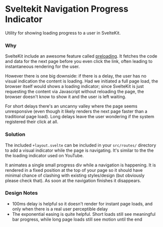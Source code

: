 # Sveltekit Navigation Progress Indicator

Utility for showing loading progress to a user in SvelteKit. 

### Why

SvelteKit include an awesome feature called [preloading](https://kit.svelte.dev/docs/link-options). It fetches the code and data for the next page before you even click the link, often leading to instantaneous rendering for the user. 

However there is one big downside: if there is a delay, the user has no visual indication the content is loading. Had we initiated a full page load, the browser itself would shows a loading indicator; since SvelteKit is just requesting the content via Javascript without reloading the page, the browser doesn't know to show it and the user is left waiting.

For short delays there's an uncanny valley where the page seems unresponsive (even though it likely renders the next page faster than a traditional page load). Long delays leave the user wondering if the system registered their click at all.

### Solution

The included `+layout.svelte` can be included in your `src/routes/` directory to add a visual indicator while the page is navigating. It's similar to the the the loading indicator used on YouTube. 

It animates a single small progress div while a navigation is happening. It is rendered in a fixed position at the top of your page so it should have minimal chance of clashing with existing styles/design (but obviously please check that). As soon at the navigation finishes it disappears.

### Design Notes

 - 100ms delay is helpful so it doesn't render for instant page loads, and only when there is a real user perceptible delay
 - The exponential easing is quite helpful. Short loads still see meaningful bar progress, while long page loads still see motion until the end

